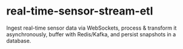 # real-time-sensor-stream-etl
Ingest real-time sensor data via WebSockets, process &amp; transform it  asynchronously, buffer with Redis/Kafka, and persist snapshots in a database.

